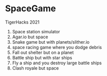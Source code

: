 # SpaceGame
TigerHacks 2021


1) Space station simulator
2) Agar.io but space
3) Snake game but with planets/slither.io
4) space racing game where you dodge debris
5) Fall out shelter but on a planet
6) Battle ship but with star ships
7) Fly a ship and you destroy large battle ships
8) Clash royale but space
